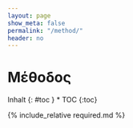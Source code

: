 ```yaml
---
layout: page
show_meta: false
permalink: "/method/"
header: no
---
```


# Μέθοδος

<div class="row">
<div class="medium-4 medium-push-8 columns" markdown="1">
<div class="panel radius" markdown="1">
Inhalt
{: #toc }
*  TOC
{:toc}
</div>
</div><!-- /.medium-4.columns -->



<div class="medium-8 medium-pull-4 columns" markdown="1">

{% include_relative required.md %}

</div><!-- /.medium-8.columns -->
</div><!-- /.row -->

